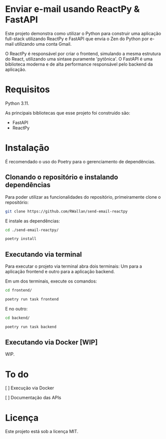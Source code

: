 # Enviar e-mail usando ReactPy & FastAPI

Este projeto demonstra como utilizar o Python para construir uma aplicação full-stack utilizando ReactPy e FastAPI que envia o Zen do Python por e-mail utilizando uma conta Gmail.

O ReactPy é responsável por criar o frontend, simulando a mesma estrutura do React, utilizando uma sintaxe puramente 'pytônica'. O FastAPI é uma biblioteca moderna e de alta performance responsável pelo backend da aplicação.

# Requisitos

Python 3.11.

As principais bibliotecas que esse projeto foi construído são:

* FastAPI
* ReactPy

# Instalação

É recomendado o uso do Poetry para o gerenciamento de dependências.

## Clonando o repositório e instalando dependências

Para poder utilizar as funcionalidades do repositório, primeiramente clone o repositório:

```bash
git clone https://github.com/RWallan/send-email-reactpy
```

E instale as dependências:

```bash
cd ./send-email-reactpy/
```

```bash
poetry install
```

## Executando via terminal

Para executar o projeto via terminal abra dois terminais: Um para a aplicação frontend e outro para a aplicação backend.

Em um dos terminais, execute os comandos:

```bash
cd frontend/
```

```bash
poetry run task frontend
```

E no outro:

```bash
cd backend/
```

```bash
poetry run task backend
```

## Executando via Docker [WIP]

WIP.

# To do

[ ] Execução via Docker

[ ] Documentação das APIs

# Licença

Este projeto está sob a licença MIT.